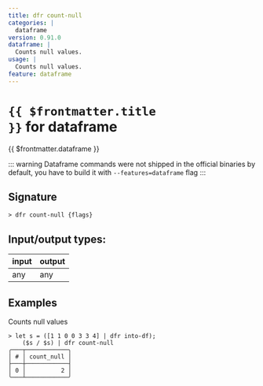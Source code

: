 ```yaml
---
title: dfr count-null
categories: |
  dataframe
version: 0.91.0
dataframe: |
  Counts null values.
usage: |
  Counts null values.
feature: dataframe
---
```

<!-- This file is automatically generated. Please edit the command in https://github.com/nushell/nushell instead. -->

# <code>{{ $frontmatter.title }}</code> for dataframe

<div class='command-title'>{{ $frontmatter.dataframe }}</div>


::: warning
Dataframe commands were not shipped in the official binaries by default, you have to build it with `--features=dataframe` flag
:::
## Signature

```> dfr count-null {flags} ```


## Input/output types:

| input | output |
| ----- | ------ |
| any   | any    |

## Examples

Counts null values
```nu
> let s = ([1 1 0 0 3 3 4] | dfr into-df);
    ($s / $s) | dfr count-null
╭───┬────────────╮
│ # │ count_null │
├───┼────────────┤
│ 0 │          2 │
╰───┴────────────╯

```
